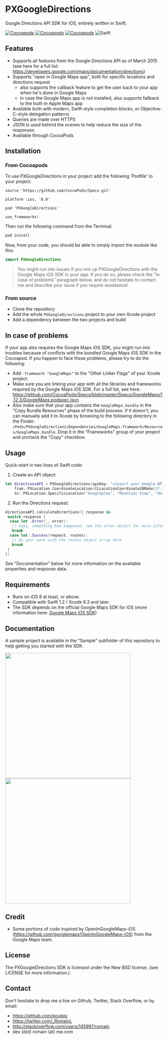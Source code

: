 # PXGoogleDirections
Google Directions API SDK for iOS, entirely written in Swift.

[![Cocoapods](https://img.shields.io/cocoapods/v/PXGoogleDirections.svg)](https://img.shields.io/cocoapods/v/PXGoogleDirections.svg)
[![Cocoapods](https://img.shields.io/cocoapods/p/PXGoogleDirections.svg)](https://img.shields.io/cocoapods/p/PXGoogleDirections.svg)
[![Cocoapods](https://img.shields.io/cocoapods/l/PXGoogleDirections.svg)](https://img.shields.io/cocoapods/l/PXGoogleDirections.svg)
![Swift](https://img.shields.io/badge/%20in-swift%202.3-orange.svg)

## Features
- Supports all features from the Google Directions API as of March 2015 (see here for a full list: https://developers.google.com/maps/documentation/directions)
- Supports "open in Google Maps app", both for specific locations and directions request
  * also supports the callback feature to get the user back to your app when he's done in Google Maps
  * in case the Google Maps app is not installed, also supports fallback to the built-in Apple Maps app
- Available both with modern, Swift-style completion blocks, or Objective-C-style delegation patterns
- Queries are made over HTTPS
- JSON is used behind the scenes to help reduce the size of the responses
- Available through CocoaPods

## Installation
### From Cocoapods
To use PXGoogleDirections in your project add the following 'Podfile' to your project:

```
source 'https://github.com/CocoaPods/Specs.git'

platform :ios, '8.0'

pod 'PXGoogleDirections'

use_frameworks!
```

Then run the following command from the Terminal:

```bash
pod install
```

Now, from your code, you should be able to simply import the module like this:

```swift
import PXGoogleDirections
```

> You might run into issues if you mix up PXGoogleDirections with the Google Maps iOS SDK in your app. If you do so, please check the "In case of problems" paragraph below, and do not hesitate to contact me and describe your issue if you require assistance!

### From source
- Clone the repository
- Add the whole `PXGoogleDirections` project to your own Xcode project
- Add a dependency between the two projects and build

## In case of problems
If your app also requires the Google Maps iOS SDK, you might run into troubles because of conflicts with the bundled Google Maps iOS SDK in the Cocoapod.
If you happen to face these problems, please try to do the following:
- Add `-framework "GoogleMaps"` to the "Other Linker Flags" of your Xcode project.
- Make sure you are linking your app with all the libraries and frameworks required by the Google Maps iOS SDK. For a full list, see here: https://github.com/CocoaPods/Specs/blob/master/Specs/GoogleMaps/1.12.3/GoogleMaps.podspec.json
- Also make sure that your app contains the `GoogleMaps.bundle` in the "Copy Bundle Resources" phase of the build process. If it doesn't, you can manually add it to Xcode by browsing to the following directory in the Finder: `/Pods/PXGoogleDirections/Dependencies/GoogleMaps.framework/Resources/GoogleMaps.bundle`. Drop it in the "Frameworks" group of your project and uncheck the "Copy" checkbox.

## Usage
Quick-start in two lines of Swift code:

1) Create an API object:
```swift
let directionsAPI = PXGoogleDirections(apiKey: "<insert your Google API key here>",
    from: PXLocation.CoordinateLocation(CLLocationCoordinate2DMake(37.331690, -122.030762)),
    to: PXLocation.SpecificLocation("Googleplex", "Mountain View", "United States"))
```
2) Run the Directions request:
```swift
directionsAPI.calculateDirections({ response in
 switch response {
  case let .Error(_, error):
   // Oops, something bad happened, see the error object for more information
   break
  case let .Success(request, routes):
   // Do your work with the routes object array here
   break
 }
})
```

See "Documentation" below for more information on the available properties and response data.

## Requirements
- Runs on iOS 8 at least, or above.
- Compatible with Swift 1.2 / Xcode 6.3 and later.
- The SDK depends on the official Google Maps SDK for iOS (more information here: [Google Maps iOS SDK](https://developers.google.com/maps/documentation/ios/))

## Documentation
A sample project is available in the "Sample" subfolder of this repository to help getting you started with the SDK.

<img src="https://github.com/poulpix/PXGoogleDirections/blob/master/Sample/Mockup1.png" width="400px"/><img src="https://github.com/poulpix/PXGoogleDirections/blob/master/Sample/Mockup2.png" width="400px"/>

## Credit
- Some portions of code inspired by OpenInGoogleMaps-iOS (https://github.com/googlemaps/OpenInGoogleMaps-iOS) from the Google Maps team.

## License
The PXGoogleDirections SDK is licensed under the New BSD license. (see LICENSE for more information.)

## Contact
Don't hesitate to drop me a line on Github, Twitter, Stack Overflow, or by email:
- https://github.com/poulpix
- https://twitter.com/_RomainL
- http://stackoverflow.com/users/145997/romain
- dev (dot) romain (at) me.com
